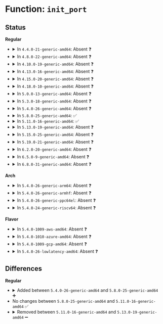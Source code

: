 # Function: <code>init_port</code>

## Status
<b>Regular</b>
<ul>
<li>
<details>
<summary>In <code>4.4.0-21-generic-amd64</code>: Absent ❓</summary>

```json
{
  "name": "init_port",
  "collision_type": "Unique Static",
  "inline_type": "Full",
  "funcs": [
    {
      "addr": 18446744071595259644,
      "name": "init_port",
      "external": false,
      "loc": "drivers/tty/serial/8250/8250_early.c:115",
      "file": "drivers/tty/serial/8250/8250_early.c",
      "inline": "not declared, inlined",
      "caller_inline": [
        "drivers/tty/serial/8250/8250_early.c:early_serial8250_setup"
      ],
      "caller_func": []
    }
  ],
  "symbols": []
}
```
</details>
</li>
<li>
<details>
<summary>In <code>4.8.0-22-generic-amd64</code>: Absent ❓</summary>

```json
{
  "name": "init_port",
  "collision_type": "Unique Static",
  "inline_type": "Full",
  "funcs": [
    {
      "addr": 18446744071595440876,
      "name": "init_port",
      "external": false,
      "loc": "drivers/tty/serial/8250/8250_early.c:108",
      "file": "drivers/tty/serial/8250/8250_early.c",
      "inline": "not declared, inlined",
      "caller_inline": [
        "drivers/tty/serial/8250/8250_early.c:early_serial8250_setup"
      ],
      "caller_func": []
    }
  ],
  "symbols": []
}
```
</details>
</li>
<li>
<details>
<summary>In <code>4.10.0-19-generic-amd64</code>: Absent ❓</summary>

```json
{
  "name": "init_port",
  "collision_type": "Unique Static",
  "inline_type": "Full",
  "funcs": [
    {
      "addr": 18446744071595693228,
      "name": "init_port",
      "external": false,
      "loc": "drivers/tty/serial/8250/8250_early.c:108",
      "file": "drivers/tty/serial/8250/8250_early.c",
      "inline": "not declared, inlined",
      "caller_inline": [
        "drivers/tty/serial/8250/8250_early.c:early_serial8250_setup"
      ],
      "caller_func": []
    }
  ],
  "symbols": []
}
```
</details>
</li>
<li>
<details>
<summary>In <code>4.13.0-16-generic-amd64</code>: Absent ❓</summary>

```json
{
  "name": "init_port",
  "collision_type": "Unique Static",
  "inline_type": "Full",
  "funcs": [
    {
      "addr": 18446744071596617744,
      "name": "init_port",
      "external": false,
      "loc": "drivers/tty/serial/8250/8250_early.c:115",
      "file": "drivers/tty/serial/8250/8250_early.c",
      "inline": "not declared, inlined",
      "caller_inline": [
        "drivers/tty/serial/8250/8250_early.c:early_serial8250_setup"
      ],
      "caller_func": []
    }
  ],
  "symbols": []
}
```
</details>
</li>
<li>
<details>
<summary>In <code>4.15.0-20-generic-amd64</code>: Absent ❓</summary>

```json
{
  "name": "init_port",
  "collision_type": "Unique Static",
  "inline_type": "Full",
  "funcs": [
    {
      "addr": 18446744071602947796,
      "name": "init_port",
      "external": false,
      "loc": "drivers/tty/serial/8250/8250_early.c:112",
      "file": "drivers/tty/serial/8250/8250_early.c",
      "inline": "not declared, inlined",
      "caller_inline": [
        "drivers/tty/serial/8250/8250_early.c:early_serial8250_setup"
      ],
      "caller_func": []
    }
  ],
  "symbols": []
}
```
</details>
</li>
<li>
<details>
<summary>In <code>4.18.0-10-generic-amd64</code>: Absent ❓</summary>

```json
{
  "name": "init_port",
  "collision_type": "Unique Static",
  "inline_type": "Full",
  "funcs": [
    {
      "addr": 18446744071603120591,
      "name": "init_port",
      "external": false,
      "loc": "drivers/tty/serial/8250/8250_early.c:112",
      "file": "drivers/tty/serial/8250/8250_early.c",
      "inline": "not declared, inlined",
      "caller_inline": [
        "drivers/tty/serial/8250/8250_early.c:early_serial8250_setup"
      ],
      "caller_func": []
    }
  ],
  "symbols": []
}
```
</details>
</li>
<li>
<details>
<summary>In <code>5.0.0-13-generic-amd64</code>: Absent ❓</summary>

```json
{
  "name": "init_port",
  "collision_type": "Unique Static",
  "inline_type": "Full",
  "funcs": [
    {
      "addr": 18446744071604923315,
      "name": "init_port",
      "external": false,
      "loc": "drivers/tty/serial/8250/8250_early.c:112",
      "file": "drivers/tty/serial/8250/8250_early.c",
      "inline": "not declared, inlined",
      "caller_inline": [
        "drivers/tty/serial/8250/8250_early.c:early_serial8250_setup"
      ],
      "caller_func": []
    }
  ],
  "symbols": []
}
```
</details>
</li>
<li>
<details>
<summary>In <code>5.3.0-18-generic-amd64</code>: Absent ❓</summary>

```json
{
  "name": "init_port",
  "collision_type": "Unique Static",
  "inline_type": "Full",
  "funcs": [
    {
      "addr": 18446744071605032158,
      "name": "init_port",
      "external": false,
      "loc": "drivers/tty/serial/8250/8250_early.c:112",
      "file": "drivers/tty/serial/8250/8250_early.c",
      "inline": "not declared, inlined",
      "caller_inline": [
        "drivers/tty/serial/8250/8250_early.c:early_serial8250_setup"
      ],
      "caller_func": []
    }
  ],
  "symbols": []
}
```
</details>
</li>
<li>
<details>
<summary>In <code>5.4.0-26-generic-amd64</code>: Absent ❓</summary>

```json
{
  "name": "init_port",
  "collision_type": "Unique Static",
  "inline_type": "Full",
  "funcs": [
    {
      "addr": 18446744071605068769,
      "name": "init_port",
      "external": false,
      "loc": "drivers/tty/serial/8250/8250_early.c:112",
      "file": "drivers/tty/serial/8250/8250_early.c",
      "inline": "not declared, inlined",
      "caller_inline": [
        "drivers/tty/serial/8250/8250_early.c:early_serial8250_setup"
      ],
      "caller_func": []
    }
  ],
  "symbols": []
}
```
</details>
</li>
<li>
<details>
<summary>In <code>5.8.0-25-generic-amd64</code>: ✅</summary>

```c
void init_port(struct earlycon_device * device)
```

```json
{
  "name": "init_port",
  "collision_type": "Unique Static",
  "inline_type": "No",
  "funcs": [
    {
      "addr": 18446744071609357753,
      "name": "init_port",
      "external": false,
      "loc": "drivers/tty/serial/8250/8250_early.c:134",
      "file": "drivers/tty/serial/8250/8250_early.c",
      "inline": "seen, unknown",
      "caller_inline": [],
      "caller_func": [
        "drivers/tty/serial/8250/8250_early.c:early_serial8250_setup"
      ]
    }
  ],
  "symbols": [
    {
      "addr": 18446744071609357753,
      "name": "init_port",
      "section": ".init.text",
      "bind": "STB_LOCAL",
      "size": 228
    }
  ]
}
```
</details>
</li>
<li>
<details>
<summary>In <code>5.11.0-16-generic-amd64</code>: ✅</summary>

```c
void init_port(struct earlycon_device * device)
```

```json
{
  "name": "init_port",
  "collision_type": "Unique Static",
  "inline_type": "No",
  "funcs": [
    {
      "addr": 18446744071612428930,
      "name": "init_port",
      "external": false,
      "loc": "drivers/tty/serial/8250/8250_early.c:134",
      "file": "drivers/tty/serial/8250/8250_early.c",
      "inline": "seen, unknown",
      "caller_inline": [],
      "caller_func": [
        "drivers/tty/serial/8250/8250_early.c:early_serial8250_setup"
      ]
    }
  ],
  "symbols": [
    {
      "addr": 18446744071612428930,
      "name": "init_port",
      "section": ".init.text",
      "bind": "STB_LOCAL",
      "size": 228
    }
  ]
}
```
</details>
</li>
<li>
<details>
<summary>In <code>5.13.0-19-generic-amd64</code>: Absent ❓</summary>

```json
{
  "name": "init_port",
  "collision_type": "Unique Static",
  "inline_type": "Full",
  "funcs": [
    {
      "addr": 18446744071614570183,
      "name": "init_port",
      "external": false,
      "loc": "drivers/tty/serial/8250/8250_early.c:134",
      "file": "drivers/tty/serial/8250/8250_early.c",
      "inline": "not declared, inlined",
      "caller_inline": [
        "drivers/tty/serial/8250/8250_early.c:early_serial8250_setup"
      ],
      "caller_func": []
    }
  ],
  "symbols": []
}
```
</details>
</li>
<li>
<details>
<summary>In <code>5.15.0-25-generic-amd64</code>: Absent ❓</summary>

```json
{
  "name": "init_port",
  "collision_type": "Unique Static",
  "inline_type": "Full",
  "funcs": [
    {
      "addr": 18446744071615524976,
      "name": "init_port",
      "external": false,
      "loc": "drivers/tty/serial/8250/8250_early.c:134",
      "file": "drivers/tty/serial/8250/8250_early.c",
      "inline": "not declared, inlined",
      "caller_inline": [
        "drivers/tty/serial/8250/8250_early.c:early_serial8250_setup"
      ],
      "caller_func": []
    }
  ],
  "symbols": []
}
```
</details>
</li>
<li>
<details>
<summary>In <code>5.19.0-21-generic-amd64</code>: Absent ❓</summary>

```json
{
  "name": "init_port",
  "collision_type": "Unique Static",
  "inline_type": "Full",
  "funcs": [
    {
      "addr": 18446744071617329716,
      "name": "init_port",
      "external": false,
      "loc": "drivers/tty/serial/8250/8250_early.c:134",
      "file": "drivers/tty/serial/8250/8250_early.c",
      "inline": "not declared, inlined",
      "caller_inline": [
        "drivers/tty/serial/8250/8250_early.c:early_serial8250_setup"
      ],
      "caller_func": []
    }
  ],
  "symbols": []
}
```
</details>
</li>
<li>
<details>
<summary>In <code>6.2.0-20-generic-amd64</code>: Absent ❓</summary>

```json
{
  "name": "init_port",
  "collision_type": "Unique Static",
  "inline_type": "Full",
  "funcs": [
    {
      "addr": 18446744071628056192,
      "name": "init_port",
      "external": false,
      "loc": "drivers/tty/serial/8250/8250_early.c:132",
      "file": "drivers/tty/serial/8250/8250_early.c",
      "inline": "not declared, inlined",
      "caller_inline": [
        "drivers/tty/serial/8250/8250_early.c:early_serial8250_setup"
      ],
      "caller_func": []
    }
  ],
  "symbols": []
}
```
</details>
</li>
<li>
<details>
<summary>In <code>6.5.0-9-generic-amd64</code>: Absent ❓</summary>

```json
{
  "name": "init_port",
  "collision_type": "Unique Static",
  "inline_type": "Full",
  "funcs": [
    {
      "addr": 18446744071619822192,
      "name": "init_port",
      "external": false,
      "loc": "drivers/tty/serial/8250/8250_early.c:125",
      "file": "drivers/tty/serial/8250/8250_early.c",
      "inline": "not declared, inlined",
      "caller_inline": [
        "drivers/tty/serial/8250/8250_early.c:early_serial8250_setup"
      ],
      "caller_func": []
    }
  ],
  "symbols": []
}
```
</details>
</li>
<li>
<details>
<summary>In <code>6.8.0-31-generic-amd64</code>: Absent ❓</summary>

```json
{
  "name": "init_port",
  "collision_type": "Unique Static",
  "inline_type": "Full",
  "funcs": [
    {
      "addr": 18446744071622130832,
      "name": "init_port",
      "external": false,
      "loc": "drivers/tty/serial/8250/8250_early.c:124",
      "file": "drivers/tty/serial/8250/8250_early.c",
      "inline": "not declared, inlined",
      "caller_inline": [
        "drivers/tty/serial/8250/8250_early.c:early_serial8250_setup"
      ],
      "caller_func": []
    }
  ],
  "symbols": []
}
```
</details>
</li>
</ul>
<b>Arch</b>
<ul>
<li>
<details>
<summary>In <code>5.4.0-26-generic-arm64</code>: Absent ❓</summary>

```json
{
  "name": "init_port",
  "collision_type": "Unique Static",
  "inline_type": "Full",
  "funcs": [
    {
      "addr": 18446603336511211596,
      "name": "init_port",
      "external": false,
      "loc": "drivers/tty/serial/8250/8250_early.c:112",
      "file": "drivers/tty/serial/8250/8250_early.c",
      "inline": "not declared, inlined",
      "caller_inline": [
        "drivers/tty/serial/8250/8250_early.c:early_serial8250_setup"
      ],
      "caller_func": []
    }
  ],
  "symbols": []
}
```
</details>
</li>
<li>
<details>
<summary>In <code>5.4.0-26-generic-armhf</code>: Absent ❓</summary>

```json
{
  "name": "init_port",
  "collision_type": "Unique Static",
  "inline_type": "Full",
  "funcs": [
    {
      "addr": 3243856120,
      "name": "init_port",
      "external": false,
      "loc": "drivers/tty/serial/8250/8250_early.c:112",
      "file": "drivers/tty/serial/8250/8250_early.c",
      "inline": "not declared, inlined",
      "caller_inline": [
        "drivers/tty/serial/8250/8250_early.c:early_serial8250_setup"
      ],
      "caller_func": []
    }
  ],
  "symbols": []
}
```
</details>
</li>
<li>
<details>
<summary>In <code>5.4.0-26-generic-ppc64el</code>: Absent ❓</summary>

```json
{
  "name": "init_port",
  "collision_type": "Unique Static",
  "inline_type": "Full",
  "funcs": [
    {
      "addr": 13835058055302774532,
      "name": "init_port",
      "external": false,
      "loc": "drivers/tty/serial/8250/8250_early.c:112",
      "file": "drivers/tty/serial/8250/8250_early.c",
      "inline": "not declared, inlined",
      "caller_inline": [
        "drivers/tty/serial/8250/8250_early.c:early_serial8250_setup"
      ],
      "caller_func": []
    }
  ],
  "symbols": []
}
```
</details>
</li>
<li>
<details>
<summary>In <code>5.4.0-24-generic-riscv64</code>: Absent ❓</summary>

```json
{
  "name": "init_port",
  "collision_type": "Unique Static",
  "inline_type": "Full",
  "funcs": [
    {
      "addr": 18446743936270792012,
      "name": "init_port",
      "external": false,
      "loc": "drivers/tty/serial/8250/8250_early.c:112",
      "file": "drivers/tty/serial/8250/8250_early.c",
      "inline": "not declared, inlined",
      "caller_inline": [
        "drivers/tty/serial/8250/8250_early.c:early_serial8250_setup"
      ],
      "caller_func": []
    }
  ],
  "symbols": []
}
```
</details>
</li>
</ul>
<b>Flavor</b>
<ul>
<li>
<details>
<summary>In <code>5.4.0-1009-aws-amd64</code>: Absent ❓</summary>

```json
{
  "name": "init_port",
  "collision_type": "Unique Static",
  "inline_type": "Full",
  "funcs": [
    {
      "addr": 18446744071604968392,
      "name": "init_port",
      "external": false,
      "loc": "drivers/tty/serial/8250/8250_early.c:112",
      "file": "drivers/tty/serial/8250/8250_early.c",
      "inline": "not declared, inlined",
      "caller_inline": [
        "drivers/tty/serial/8250/8250_early.c:early_serial8250_setup"
      ],
      "caller_func": []
    }
  ],
  "symbols": []
}
```
</details>
</li>
<li>
<details>
<summary>In <code>5.4.0-1010-azure-amd64</code>: Absent ❓</summary>

```json
{
  "name": "init_port",
  "collision_type": "Unique Static",
  "inline_type": "Full",
  "funcs": [
    {
      "addr": 18446744071604932727,
      "name": "init_port",
      "external": false,
      "loc": "drivers/tty/serial/8250/8250_early.c:112",
      "file": "drivers/tty/serial/8250/8250_early.c",
      "inline": "not declared, inlined",
      "caller_inline": [
        "drivers/tty/serial/8250/8250_early.c:early_serial8250_setup"
      ],
      "caller_func": []
    }
  ],
  "symbols": []
}
```
</details>
</li>
<li>
<details>
<summary>In <code>5.4.0-1009-gcp-amd64</code>: Absent ❓</summary>

```json
{
  "name": "init_port",
  "collision_type": "Unique Static",
  "inline_type": "Full",
  "funcs": [
    {
      "addr": 18446744071605049092,
      "name": "init_port",
      "external": false,
      "loc": "drivers/tty/serial/8250/8250_early.c:112",
      "file": "drivers/tty/serial/8250/8250_early.c",
      "inline": "not declared, inlined",
      "caller_inline": [
        "drivers/tty/serial/8250/8250_early.c:early_serial8250_setup"
      ],
      "caller_func": []
    }
  ],
  "symbols": []
}
```
</details>
</li>
<li>
<details>
<summary>In <code>5.4.0-26-lowlatency-amd64</code>: Absent ❓</summary>

```json
{
  "name": "init_port",
  "collision_type": "Unique Static",
  "inline_type": "Full",
  "funcs": [
    {
      "addr": 18446744071605072963,
      "name": "init_port",
      "external": false,
      "loc": "drivers/tty/serial/8250/8250_early.c:112",
      "file": "drivers/tty/serial/8250/8250_early.c",
      "inline": "not declared, inlined",
      "caller_inline": [
        "drivers/tty/serial/8250/8250_early.c:early_serial8250_setup"
      ],
      "caller_func": []
    }
  ],
  "symbols": []
}
```
</details>
</li>
</ul>

## Differences
<b>Regular</b>
<ul>
<li>
<details>
<summary>Added between <code>5.4.0-26-generic-amd64</code> and <code>5.8.0-25-generic-amd64</code> ➕</summary>

```c
void init_port(struct earlycon_device * device)
```
</details>
</li>
<li>
No changes between <code>5.8.0-25-generic-amd64</code> and <code>5.11.0-16-generic-amd64</code> ✅
</li>
<li>
<details>
<summary>Removed between <code>5.11.0-16-generic-amd64</code> and <code>5.13.0-19-generic-amd64</code> ➖</summary>

```c
void init_port(struct earlycon_device * device)
```
</details>
</li>
</ul>
